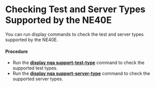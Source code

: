 Checking Test and Server Types Supported by the NE40E
=====================================================

You can run display commands to check the test and server types supported by the NE40E.

#### Procedure

* Run the [**display nqa support-test-type**](cmdqueryname=display+nqa+support-test-type) command to check the supported test types.
* Run the [**display nqa support-server-type**](cmdqueryname=display+nqa+support-server-type) command to check the supported server types.